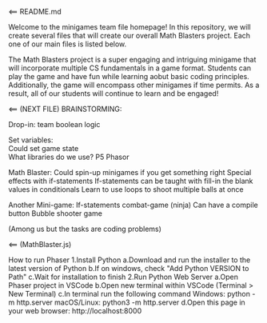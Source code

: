 <== README.md

Welcome to the minigames team file homepage! In this repository, we will create several files that will create our overall Math Blasters project. Each one of our main files is listed below. 

The Math Blasters project is a super engaging and intriguing minigame that will incorporate multiple CS fundamentals in a game format. Students can play the game and have fun while learning aobut basic coding principles. Additionally, the game will encompass other minigames if time permits. As a result, all of our students will continue to learn and be engaged!

<== (NEXT FILE)
BRAINSTORMING:

Drop-in: team boolean logic 

Set variables:  
    Could set game state  
    What libraries do we use? 
    P5 
    Phasor 

Math Blaster: 
    Could spin-up minigames if you get something right 
    Special effects with if-statements 
    If-statements can be taught with fill-in the blank values in conditionals 
    Learn to use loops to shoot multiple balls at once 

Another Mini-game: 
    If-statements combat-game (ninja) 
    Can have a compile button 
    Bubble shooter game 
 
(Among us but the tasks are coding problems) 

<== (MathBlaster.js)


How to run Phaser
1.Install Python
    a.Download and run the installer to the latest version of Python
    b.If on windows, check "Add Python VERSION to Path"
    c.Wait for installation to finish
2.Run Python Web Server
    a.Open Phaser project in VSCode
    b.Open new terminal within VSCode (Terminal > New Terminal)
    c.In terminal run the following command
        Windows: python -m http.server
        macOS/Linux: python3 -m http.server
    d.Open this page in your web browser: http://localhost:8000